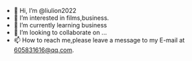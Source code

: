 - 👋 Hi, I’m @liulion2022
- 👀 I’m interested in films,business.
- 🌱 I’m currently learning business
- 💞️ I’m looking to collaborate on ...
- 📫 How to reach me,please leave a message to my E-mail at 605831616@qq.com.

<!---
liulion2022/liulion2022 is a ✨ special ✨ repository because its `README.md` (this file) appears on your GitHub profile.
You can click the Preview link to take a look at your changes.
--->
